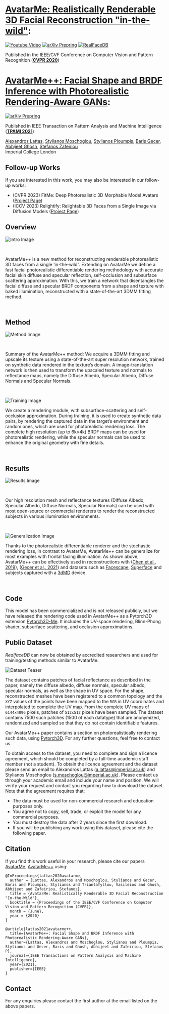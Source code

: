 # [AvatarMe: Realistically Renderable 3D Facial Reconstruction "in-the-wild"](https://arxiv.org/abs/2003.13845):
[![Youtube Video](https://img.shields.io/badge/HD%20Video-Results-lightgrey?logo=youtube)](https://www.youtube.com/watch?v=fEsgeZPN8Uw)
[![arXiv Prepring](https://img.shields.io/badge/arXiv-Preprint-lightgrey?logo=arxiv)](https://arxiv.org/pdf/2003.13845.pdf)
[![RealFaceDB](https://img.shields.io/badge/dataset-RealFaceDB-lightgrey)](https://github.com/lattas/avatarme#public-dataset)


Published in the IEEE/CVF Conference on Computer Vision and Pattern Recognition (__[CVPR 2020](https://openaccess.thecvf.com/content_CVPR_2020/html/Lattas_AvatarMe_Realistically_Renderable_3D_Facial_Reconstruction_In-the-Wild_CVPR_2020_paper.html)__)

# [AvatarMe++: Facial Shape and BRDF Inference with Photorealistic Rendering-Aware GANs](https://arxiv.org/abs/2112.05957):
[![arXiv Prepring](https://img.shields.io/badge/arXiv-Preprint-lightgrey?logo=arxiv)](https://arxiv.org/abs/2112.05957)

Published in IEEE Transaction on Pattern Analysis and Machine Intelligence (__[TPAMI 2021](https://ieeexplore.ieee.org/abstract/document/9606538)__)

[Alexandros Lattas](https://www.imperial.ac.uk/people/a.lattas),
[Stylianos Moschoglou](https://www.doc.ic.ac.uk/~sm3515/),
[Stylianos Ploumpis](https://www.imperial.ac.uk/people/s.ploumpis),
[Baris Gecer](http://barisgecer.github.io),<br>
[Abhijeet Ghosh](https://www.doc.ic.ac.uk/~ghosh/),
[Stefanos Zafeiriou](https://wp.doc.ic.ac.uk/szafeiri/)
<br/>
Imperial College London
<br/>

## Follow-up Works
If you are interested in this work, you may also be interested in our follow-up works:
- (CVPR 2023) FitMe: Deep Photorealistic 3D Morphable Model Avatars ([Project Page](https://lattas.github.io/fitme.html))
- (ICCV 2023) Relightify: Relightable 3D Faces from a Single Image via Diffusion Models ([Project Page](https://foivospar.github.io/Relightify/))

## Overview

![Intro Image](img/avatarme++_teaser.png "Teaser Image")

<br>

AvatarMe++ is a new method for reconstructing renderable photorealistic 3D faces from a single ‘in-the-wild”. 
Extending on AvatarMe we define a fast facial photorealistic differentiable rendering methodology 
with accurate facial skin diffuse and specular reflection, 
self-occlusion and subsurface scattering approximation. 
With this, we train a network that disentangles the facial diffuse and specular BRDF components 
from a shape and texture with baked illumination, reconstructed with a state-of-the-art 3DMM fitting method. 

<br>

## Method

![Method Image](img/avatarme++_method.png "Method Image")

<br>

Summary of the AvatarMe++ method: 
We acquire a 3DMM fitting and upscale its texture using a state-of-the-art super resolution network,
trained on synthetic data rendered in the texture’s domain. 
A image-translation network is then used to transform the upscaled texture and normals to
reflectance maps, namely the Diffuse Albedo, Specular Albedo, Diffuse Normals and Specular Normals.

<br>

![Training Image](img/avatarme++_training.png "Training Image")

We create a rendering module, 
with subsurface-scattering and self-occlusion approximation. 
During training, it is used to create synthetic data pairs, 
by rendering the captured data in the target’s environment and random ones, 
which are used for photorealistic rendering loss. 
The complete high resolution (up to 6k×4k) BRDF maps can be used for photorealistic rendering, 
while the specular normals can be used to enhance the original geometry with fine details.

<br>

## Results

![Results Image](img/avatarme++_results.png "Results Image")

<br>

Our high resolution mesh and reflectance textures 
(Diffuse Albedo, Specular Albedo, Diffuse Normals, Specular Normals)
can be used with most open-source or commercial renderers
to render the reconstructed subjects in various illumination environments.

<br>

![Generalization Image](img/avatarme++_generalization.png "Results Image")

Thanks to the photorealistic differentiable renderer and the stochastic rendering loss,
in contrast to AvatarMe, AvatarMe++ can be generalize for most examples with frontal facing illumination. 
As shown above, AvatarMe++ can be effectively used in reconstructions with
([Chen et al., 2019](https://openaccess.thecvf.com/content_ICCV_2019/papers/Chen_Photo-Realistic_Facial_Details_Synthesis_From_Single_Image_ICCV_2019_paper.pdf)),
([Gecer et al., 2021](https://openaccess.thecvf.com/content/CVPR2021/html/Gecer_OSTeC_One-Shot_Texture_Completion_CVPR_2021_paper.html))
and datasets such as 
[Facescape](https://facescape.nju.edu.cn/),
[Superface](https://www.micc.unifi.it/resources/datasets/florence-superface/)
and subjects captured with a [3dMD](https://3dmd.com/) device. 

<br>

## Code
This model has been commercialized and is not released publicly,
but we have released the rendering code used in AvatarMe++ as a Pytorch3D extension [Pytorch3D-Me](https://github.com/lattas/pytorch3d-me).
It includes the UV-space rendering, Blinn-Phong shader, subsurface scattering, and occlusion approximations.

## Public Dataset
*RealfaceDB* can now be obtained by accredited researchers
and used for training/testing methods similar to AvatarMe.

![Dataset Teaser](img/realfacedb_figure.png "Dataset")

The dataset contains patches of facial reflectance as described in the paper, 
namely the diffuse albedo, diffuse normals, specular albedo, specular normals,
as well as the shape in UV space. For the shape, 
reconstructed meshes have been registered to a common topology
and the `XYZ` values of the points have been mapped to the `RGB` in UV coordinates and interpolated to complete the UV map.
From the complete UV maps of `6144x4096` pixels, patches of `512x512` pixels have been sampled.
The dataset contains 7500 such patches (1500 of each datatype) that are anonymized, randomized
and sampled so that they do not contain identifiable features.

Our AvatarMe++ paper contains a section on photorealistically rendering such data, using [Pytorch3D](https://github.com/facebookresearch/pytorch3d). 
For any further questions, feel free to contact us.

To obtain access to the dataset,
you need to complete and sign a licence agreement,
which should be completed by a full-time academic staff member (not a student).
To obtain the licence agreement and the dataset please send an email to 
Alexandros Lattas (a.lattas@imperial.ac.uk)
and Stylianos Moschoglou (s.moschoglou@imperial.ac.uk).
Please contact us through your academic email
and include your name and position.
We will verify your request and contact you regarding how to download the dataset. Note that the agreement requires that:

- The data must be used for non-commercial research and education purposes only.
- You agree not to copy, sell, trade, or exploit the model for any commercial purposes.
- You must destroy the data after 2 years since the first download.
- If you will be publishing any work using this dataset, please cite the following paper.

## Citation
If you find this work useful in your research,
please cite our papers [AvatarMe](http://openaccess.thecvf.com/content_CVPR_2020/html/Lattas_AvatarMe_Realistically_Renderable_3D_Facial_Reconstruction_In-the-Wild_CVPR_2020_paper.html),
[AvatarMe++](https://ieeexplore.ieee.org/abstract/document/9606538/) using:
```
@InProceedings{lattas2020avatarme,
  author = {Lattas, Alexandros and Moschoglou, Stylianos and Gecer, Baris and Ploumpis, Stylianos and Triantafyllou, Vasileios and Ghosh, Abhijeet and Zafeiriou, Stefanos},
  title = {AvatarMe: Realistically Renderable 3D Facial Reconstruction "In-the-Wild"},
  booktitle = {Proceedings of the IEEE/CVF Conference on Computer Vision and Pattern Recognition (CVPR)},
  month = {June},
  year = {2020}
}

@article{lattas2021avatarme++,
  title={AvatarMe++: Facial Shape and BRDF Inference with Photorealistic Rendering-Aware GANs},
  author={Lattas, Alexandros and Moschoglou, Stylianos and Ploumpis, Stylianos and Gecer, Baris and Ghosh, Abhijeet and Zafeiriou, Stefanos P},
  journal={IEEE Transactions on Pattern Analysis and Machine Intelligence},
  year={2021},
  publisher={IEEE}
}
```

## Contact
For any enquiries please contact the first author at the email listed on the above papers. 
